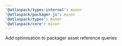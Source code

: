 ```yaml
---
'@atlaspack/types-internal': minor
'@atlaspack/packager-js': minor
'@atlaspack/types': minor
'@atlaspack/core': minor
---
```


Add optimisation to packager asset reference queries
